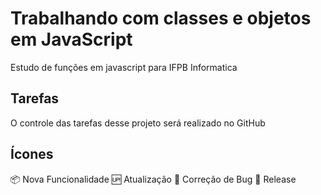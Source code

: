 # Trabalhando com classes e objetos em JavaScript
Estudo de funções em javascript para IFPB Informatica
## Tarefas

O controle das tarefas desse projeto será realizado no GitHub
## Ícones

:package: Nova Funcionalidade
:up: Atualização
:bug: Correção de Bug
:checkered_flag: Release
